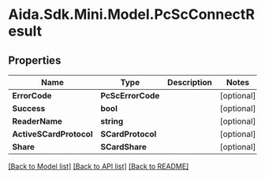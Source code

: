 # Aida.Sdk.Mini.Model.PcScConnectResult

## Properties

Name | Type | Description | Notes
------------ | ------------- | ------------- | -------------
**ErrorCode** | **PcScErrorCode** |  | [optional] 
**Success** | **bool** |  | [optional] 
**ReaderName** | **string** |  | [optional] 
**ActiveSCardProtocol** | **SCardProtocol** |  | [optional] 
**Share** | **SCardShare** |  | [optional] 

[[Back to Model list]](../README.md#documentation-for-models) [[Back to API list]](../README.md#documentation-for-api-endpoints) [[Back to README]](../README.md)

